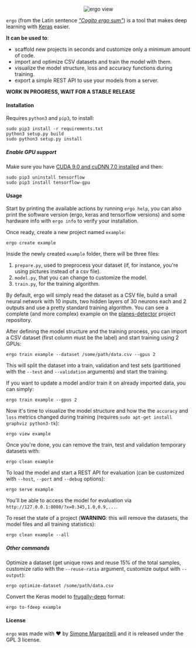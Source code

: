 <p align="center">
  <img alt="ergo view" src="https://raw.githubusercontent.com/evilsocket/ergo/master/docs/banner.jpg"/>
</p>

`ergo` (from the Latin sentence *["Cogito ergo sum"](https://en.wikipedia.org/wiki/Cogito,_ergo_sum)*) is a tool that makes deep learning with [Keras](https://keras.io/) easier. 

**It can be used to**: 

* scaffold new projects in seconds and customize only a minimum amount of code.
* import and optimize CSV datasets and train the model with them.
* visualize the model structure, loss and accuracy functions during training.
* export a simple REST API to use your models from a server.

**WORK IN PROGRESS, WAIT FOR A STABLE RELEASE**

#### Installation

Requires `python3` and `pip3`, to install:

    sudo pip3 install -r requirements.txt
    python3 setup.py build
    sudo python3 setup.py install

##### Enable GPU support

Make sure you have [CUDA 9.0 and cuDNN 7.0 installed](https://medium.com/@zhanwenchen/install-cuda-and-cudnn-for-tensorflow-gpu-on-ubuntu-79306e4ac04e) and then:

    sudo pip3 uninstall tensorflow
    sudo pip3 install tensorflow-gpu

#### Usage

Start by printing the available actions by running `ergo help`, you can also print the software version (ergo, keras 
and tensorflow versions) and some hardware info with `ergo info` to verify your installation. 

Once ready, create a new project named `example`:

    ergo create example

Inside the newly created `example` folder, there will be three files: 

1. `prepare.py`, used to preprocess your dataset (if, for instance, you're using pictures instead of a csv file).
2. `model.py`, that you can change to customize the model.
3. `train.py`, for the training algorithm.

By default, ergo will simply read the dataset as a CSV file, build a small neural network with 10 inputs, two hidden layers of 30 neurons 
each and 2 outputs and use a pretty standard training algorithm. You can see a complete (and more complex) example on the [planes-detector](https://github.com/evilsocket/ergo-planes-detector) 
project repository.

After defining the model structure and the training process, you can import a CSV dataset (first column must be the label) and start training using 2 GPUs:

    ergo train example --dataset /some/path/data.csv --gpus 2

This will split the dataset into a train, validation and test sets (partitioned with the `--test` and `--validation` arguments) and start the training.

If you want to update a model and/or train it on already imported data, you can simply:

    ergo train example --gpus 2

Now it's time to visualize the model structure and how the the `accuracy` and `loss` metrics changed during training (requires `sudo apt-get install graphviz python3-tk`):
    
    ergo view example

Once you're done, you can remove the train, test and validation temporary datasets with:

    ergo clean example

To load the model and start a REST API for evaluation (can be customized with `--host`, `--port` and `--debug` options): 

    ergo serve example

You'll be able to access the model for evaluation via `http://127.0.0.1:8080/?x=0.345,1.0,0.9,...`.

To reset the state of a project (**WARNING**: this will remove the datasets, the model files and all training statistics):

    ergo clean example --all

##### Other commands

Optimize a dataset (get unique rows and reuse 15% of the total samples, customize ratio with the `--reuse-ratio` argument, customize output with `--output`):

    ergo optimize-dataset /some/path/data.csv

Convert the Keras model to [frugally-deep](https://github.com/Dobiasd/frugally-deep) format:

    ergo to-fdeep example

#### License

`ergo` was made with ♥  by [Simone Margaritelli](https://www.evilsocket.net/) and it is released under the GPL 3 license.

